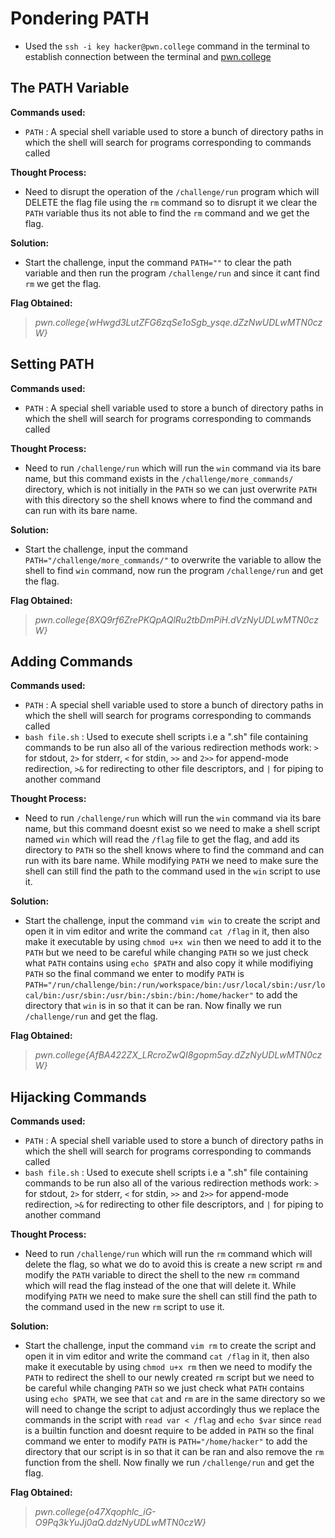 # Pondering PATH
- Used the `ssh -i key hacker@pwn.college` command in the terminal to establish connection between the terminal and [pwn.college](https://pwn.college/)

## The PATH Variable
**Commands used:**
- `PATH`  : A special shell variable used to store a bunch of directory paths in which the shell will search for programs corresponding to commands called

**Thought Process:**
- Need to disrupt the operation of the `/challenge/run` program which will DELETE the flag file using the `rm` command so to disrupt it we clear the `PATH` variable thus its not able to find the `rm` command and we get the flag.

**Solution:**
- Start the challenge, input the command `PATH=""` to clear the path variable and then run the program `/challenge/run` and since it cant find `rm` we get the flag. 

**Flag Obtained:**
> *pwn.college{wHwgd3LutZFG6zqSe1oSgb_ysqe.dZzNwUDLwMTN0czW}*

## Setting PATH
**Commands used:**
- `PATH`  : A special shell variable used to store a bunch of directory paths in which the shell will search for programs corresponding to commands called

**Thought Process:**
- Need to run `/challenge/run` which will run the `win` command via its bare name, but this command exists in the `/challenge/more_commands/` directory, which is not initially in the `PATH` so we can just overwrite `PATH` with this directory so the shell knows where to find the command and can run with its bare name. 

**Solution:**
- Start the challenge, input the command `PATH="/challenge/more_commands/"` to overwrite the variable to allow the shell to find `win` command, now run the program `/challenge/run` and get the flag.   

**Flag Obtained:**
> *pwn.college{8XQ9rf6ZrePKQpAQlRu2tbDmPiH.dVzNyUDLwMTN0czW}*

## Adding Commands
**Commands used:**
- `PATH`  : A special shell variable used to store a bunch of directory paths in which the shell will search for programs corresponding to commands called
- `bash file.sh`  : Used to execute shell scripts i.e a ".sh" file containing commands to be run also all of the various redirection methods work: `>` for stdout, `2>` for stderr, `<` for stdin, `>>` and `2>>` for append-mode redirection, `>&` for redirecting to other file descriptors, and `|` for piping to another command

**Thought Process:**
- Need to run `/challenge/run` which will run the `win` command via its bare name, but this command doesnt exist so we need to make a shell script named `win` which will read the `/flag` file to get the flag, and add its directory to `PATH` so the shell knows where to find the command and can run with its bare name. While modifying `PATH` we need to make sure the shell can still find the path to the command used in the `win` script to use it.

**Solution:**
- Start the challenge, input the command `vim win` to create the script and open it in vim editor and write the command `cat /flag` in it, then also make it executable by using `chmod u+x win` then we need to add it to the `PATH` but we need to be careful while changing `PATH` so we just check what `PATH` contains using `echo $PATH` and also copy it while modifiying `PATH` so the final command we enter to modify `PATH` is `PATH="/run/challenge/bin:/run/workspace/bin:/usr/local/sbin:/usr/local/bin:/usr/sbin:/usr/bin:/sbin:/bin:/home/hacker"` to add the directory that `win` is in so that it can be ran. Now finally we run `/challenge/run` and get the flag.   

**Flag Obtained:**
> *pwn.college{AfBA422ZX_LRcroZwQI8gopm5ay.dZzNyUDLwMTN0czW}*

## Hijacking Commands
**Commands used:**
- `PATH`  : A special shell variable used to store a bunch of directory paths in which the shell will search for programs corresponding to commands called
- `bash file.sh`  : Used to execute shell scripts i.e a ".sh" file containing commands to be run also all of the various redirection methods work: `>` for stdout, `2>` for stderr, `<` for stdin, `>>` and `2>>` for append-mode redirection, `>&` for redirecting to other file descriptors, and `|` for piping to another command

**Thought Process:**
- Need to run `/challenge/run` which will run the `rm` command which will delete the flag, so what we do to avoid this is create a new script `rm` and modify the `PATH` variable to direct the shell to the new `rm` command which will read the flag instead of the one that will delete it. While modifying `PATH` we need to make sure the shell can still find the path to the command used in the new `rm` script to use it.

**Solution:**
- Start the challenge, input the command `vim rm` to create the script and open it in vim editor and write the command `cat /flag` in it, then also make it executable by using `chmod u+x rm` then we need to modify the `PATH` to redirect the shell to our newly created `rm` script but we need to be careful while changing `PATH` so we just check what `PATH` contains using `echo $PATH`, we see that `cat` and `rm` are in the same directory so we will need to change the script to adjust accordingly thus we replace the commands in the script with `read var < /flag` and `echo $var` since `read` is a builtin function and doesnt require to be added in `PATH` so the final command we enter to modify `PATH` is `PATH="/home/hacker"` to add the directory that our script is in so that it can be ran and also remove the `rm` function from the shell. Now finally we run `/challenge/run` and get the flag. 

**Flag Obtained:**
> *pwn.college{o47Xqophlc_iG-O9Pq3kYuJj0aQ.ddzNyUDLwMTN0czW}*
